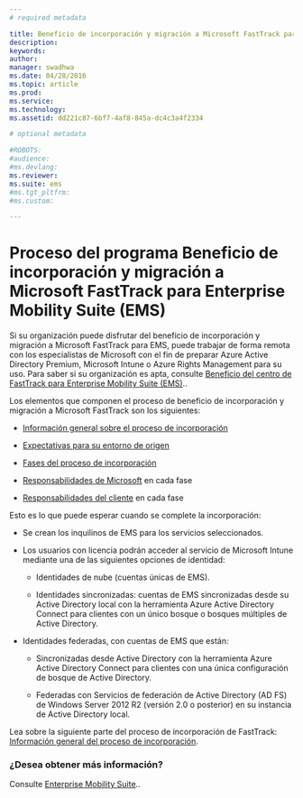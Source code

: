 ```yaml
---
# required metadata

title: Beneficio de incorporación y migración a Microsoft FastTrack para Enterprise Mobility Suite (EMS)
description:
keywords:
author: 
manager: swadhwa
ms.date: 04/28/2016
ms.topic: article
ms.prod:
ms.service:
ms.technology:
ms.assetid: dd221c87-6bf7-4af8-845a-dc4c3a4f2334

# optional metadata

#ROBOTS:
#audience:
#ms.devlang:
ms.reviewer: 
ms.suite: ems
#ms.tgt_pltfrm:
#ms.custom:

---
```


# Proceso del programa Beneficio de incorporación y migración a Microsoft FastTrack para Enterprise Mobility Suite (EMS)
Si su organización puede disfrutar del beneficio de incorporación y migración a Microsoft FastTrack para EMS, puede trabajar de forma remota con los especialistas de Microsoft con el fin de preparar Azure Active Directory Premium, Microsoft Intune o Azure Rights Management para su uso. Para saber si su organización es apta, consulte [Beneficio del centro de FastTrack para Enterprise Mobility Suite (EMS)](fasttrack-center-benefit-for-enterprise-mobility-suite-ems.md)..


Los elementos que componen el proceso de beneficio de incorporación y migración a Microsoft FastTrack son los siguientes: 

-   [Información general sobre el proceso de incorporación](fasttrack-center-benefit-process-for-ems-overview.md)

-   [Expectativas para su entorno de origen](fasttrack-center-benefit-process-for-ems-environment-expectations.md)

-   [Fases del proceso de incorporación](fasttrack-center-benefit-process-for-ems-phases.md)

-   [Responsabilidades de Microsoft](fasttrack-center-benefit-process-for-ems-microsoft-responsibilities.md) en cada fase

-   [Responsabilidades del cliente](fasttrack-center-benefit-process-for-ems-your-responsibilities.md) en cada fase

Esto es lo que puede esperar cuando se complete la incorporación:

-   Se crean los inquilinos de EMS para los servicios seleccionados.

-   Los usuarios con licencia podrán acceder al servicio de Microsoft Intune mediante una de las siguientes opciones de identidad:

    -   Identidades de nube (cuentas únicas de EMS).

    -   Identidades sincronizadas: cuentas de EMS sincronizadas desde su Active Directory local con la herramienta Azure Active Directory Connect para clientes con un único bosque o bosques múltiples de Active Directory.

-   Identidades federadas, con cuentas de EMS que están:

    -   Sincronizadas desde Active Directory con la herramienta Azure Active Directory Connect para clientes con una única configuración de bosque de Active Directory.

    -   Federadas con Servicios de federación de Active Directory (AD FS) de Windows Server 2012 R2 (versión 2.0 o posterior) en su instancia de Active Directory local.

Lea sobre la siguiente parte del proceso de incorporación de FastTrack: [Información general del proceso de incorporación](fasttrack-center-benefit-process-for-ems-overview.md).

### ¿Desea obtener más información?
Consulte [Enterprise Mobility Suite](https://www.microsoft.com/en-us/server-cloud/enterprise-mobility/overview.aspx)..



<!--HONumber=Apr16_HO4-->


